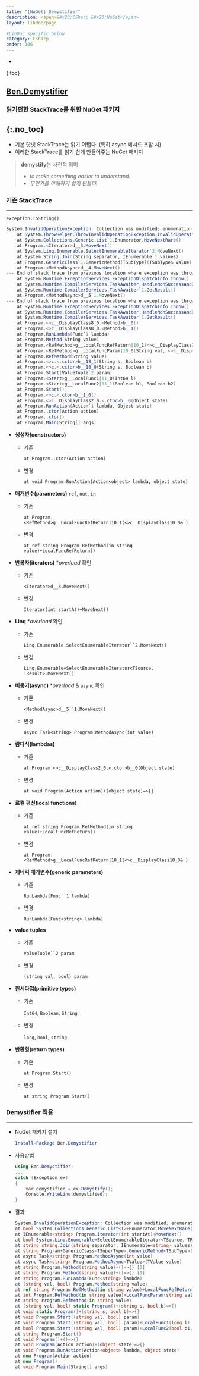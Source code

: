```yaml
---
title: "[NuGet] Demystifier"
description: <span>&#x23;CSharp &#x23;NuGet</span>
layout: libdoc/page

#LibDoc specific below
category: CSharp
order: 106
---
```

* 
{:toc}

## [Ben.Demystifier](https://github.com/benaadams/Ben.Demystifier)
### 읽기편한 StackTrace를 위한 NuGet 패키지
{:.no_toc}
---

* 기본 닷넷 StackTrace는 읽기 어렵다. (특히 async 메서드 포함 시)
* 이러한 StackTrace를 읽기 쉽게 만들어주는 NuGet 패키지
> **demystify**는 사전적 의미
> * *to make something easier to understand.*
> * *무언가를 이해하기 쉽게 만들다.*


### 기존 StackTrace
---
`exception.ToString()`

```csharp
System.InvalidOperationException: Collection was modified; enumeration operation may not execute.
    at System.ThrowHelper.ThrowInvalidOperationException_InvalidOperation_EnumFailedVersion() // ? low value
    at System.Collections.Generic.List`1.Enumerator.MoveNextRare()                         
    at Program.<Iterator>d__3.MoveNext()                                                   // which enumerator?
    at System.Linq.Enumerable.SelectEnumerableIterator`2.MoveNext()                        // which enumerator?
    at System.String.Join(String separator, IEnumerable`1 values)                          
    at Program.GenericClass`1.GenericMethod[TSubType](TSubType& value)                     
    at Program.<MethodAsync>d__4.MoveNext()                                                // which async overload?
--- End of stack trace from previous location where exception was thrown ---              // ? no value
    at System.Runtime.ExceptionServices.ExceptionDispatchInfo.Throw()                      // ? no value
    at System.Runtime.CompilerServices.TaskAwaiter.HandleNonSuccessAndDebuggerNotification(Task task) // ? no value
    at System.Runtime.CompilerServices.TaskAwaiter`1.GetResult()                           // ? no value
    at Program.<MethodAsync>d__5`1.MoveNext()                                              // which async overload?
--- End of stack trace from previous location where exception was thrown ---              // ? no value
    at System.Runtime.ExceptionServices.ExceptionDispatchInfo.Throw()                      // ? no value
    at System.Runtime.CompilerServices.TaskAwaiter.HandleNonSuccessAndDebuggerNotification(Task task) // ? no value
    at System.Runtime.CompilerServices.TaskAwaiter`1.GetResult()                           // ? no value
    at Program.<>c__DisplayClass8_0.<Method>b__0()                                         //  ¯\_(ツ)_/¯
    at Program.<>c__DisplayClass8_0.<Method>b__1()                                         //  ¯\_(ツ)_/¯
    at Program.RunLambda(Func`1 lambda) 
    at Program.Method(String value)
    at Program.<RefMethod>g__LocalFuncRefReturn|10_1(<>c__DisplayClass10_0& )              // local function
    at Program.<RefMethod>g__LocalFuncParam|10_0(String val, <>c__DisplayClass10_0& )      // local function
    at Program.RefMethod(String value)
    at Program.<>c.<.cctor>b__18_1(String s, Boolean b)                                    //  ¯\_(ツ)_/¯
    at Program.<>c.<.cctor>b__18_0(String s, Boolean b)                                    //  ¯\_(ツ)_/¯
    at Program.Start(ValueTuple`2 param)                                                   // Tuple param?
    at Program.<Start>g__LocalFunc1|11_0(Int64 l)                                          // local function
    at Program.<Start>g__LocalFunc2|11_1(Boolean b1, Boolean b2)                           // local function
    at Program.Start()
    at Program.<>c.<.ctor>b__1_0()                                                         //  ¯\_(ツ)_/¯
    at Program.<>c__DisplayClass2_0.<.ctor>b__0(Object state)                              //  ¯\_(ツ)_/¯
    at Program.RunAction(Action`1 lambda, Object state)
    at Program..ctor(Action action)                                                        // constructor
    at Program..ctor()                                                                     // constructor
    at Program.Main(String[] args)
```


* **생성자(constructors)** 

    * 기존

        `at Program..ctor(Action action)`

    * 변경

        `at void Program.RunAction(Action<object> lambda, object state)`
    
* **매개변수(parameters)** `ref`, `out`, `in`

    * 기존

        `at Program.<RefMethod>g__LocalFuncRefReturn|10_1(<>c__DisplayClass10_0& )`

    * 변경

        `at ref string Program.RefMethod(in string value)+LocalFuncRefReturn()`
   
* **반복자(iterators)**  **overload* 확인

    * 기존

        `<Iterator>d__3.MoveNext()`

    * 변경

        `Iterator(int startAt)+MoveNext()`
    
* **Linq** **overload* 확인

    * 기존

        `Linq.Enumerable.SelectEnumerableIterator``2.MoveNext()`

    * 변경

        `Linq.Enumerable+SelectEnumerableIterator<TSource, TResult>.MoveNext()`

* **비동기(async)** **overload* & `async` 확인

    * 기존

        `<MethodAsync>d__5``1.MoveNext()` 

    * 변경

        `async Task<string> Program.MethodAsync(int value)`

* **람다식(lambdas)**
    * 기존

        `at Program.<>c__DisplayClass2_0.<.ctor>b__0(Object state)`
    
    * 변경

        `at void Program(Action action)+(object state)=>{}`

* **로컬 펑션(local functions)**
    * 기존

        `at ref string Program.RefMethod(in string value)+LocalFuncRefReturn()`
    
    * 변경

        `at Program.<RefMethod>g__LocalFuncRefReturn|10_1(<>c__DisplayClass10_0& )`

* **제네릭 매개변수(generic parameters)**
    * 기존

        `RunLambda(Func``1 lambda)`

    * 변경

        `RunLambda(Func<string> lambda)`

* **value tuples**
    * 기존

        `ValueTuple``2 param`

    * 변경

        `(string val, bool) param`

* **원시타입(primitive types)**
    * 기존

        `Int64`, `Boolean`, `String`

    * 변경

        `long`, `bool`, `string`

* **반환형(return types)**

    * 기존

        `at Program.Start()`

    * 변경

        `at string Program.Start()`


### Demystifier 적용
---
* NuGet 패키지 설치
    ```powershell
    Install-Package Ben.Demystifier
    ```

* 사용방법
    ```csharp
    using Ben.Demystifier;
    ...
    catch (Exception ex)
    {
        var demystified = ex.Demystify();
        Console.WriteLine(demystified);
    }
    ```

* 결과
    ```csharp
    System.InvalidOperationException: Collection was modified; enumeration operation may not execute.
   at bool System.Collections.Generic.List<T>+Enumerator.MoveNextRare()
   at IEnumerable<string> Program.Iterator(int startAt)+MoveNext()                       // Resolved enumerator
   at bool System.Linq.Enumerable+SelectEnumerableIterator<TSource, TResult>.MoveNext()  // Resolved enumerator
   at string string.Join(string separator, IEnumerable<string> values)                    
   at string Program+GenericClass<TSuperType>.GenericMethod<TSubType>(ref TSubType value) 
   at async Task<string> Program.MethodAsync(int value)                                  // Resolved async 
   at async Task<string> Program.MethodAsync<TValue>(TValue value)                       // Resolved async 
   at string Program.Method(string value)+()=>{} [0]                                     // lambda source + ordinal
   at string Program.Method(string value)+()=>{} [1]                                     // lambda source + ordinal 
   at string Program.RunLambda(Func<string> lambda)                                       
   at (string val, bool) Program.Method(string value)                                    // Tuple returning
   at ref string Program.RefMethod(in string value)+LocalFuncRefReturn()                 // ref return local func
   at int Program.RefMethod(in string value)+LocalFuncParam(string val)                  // local function
   at string Program.RefMethod(in string value)                                          // in param (readonly ref)    
   at (string val, bool) static Program()+(string s, bool b)=>{}                         // tuple return static lambda
   at void static Program()+(string s, bool b)=>{}                                       // void static lambda
   at void Program.Start((string val, bool) param)                                       // Resolved tuple param
   at void Program.Start((string val, bool) param)+LocalFunc1(long l)                    // void local function 
   at bool Program.Start((string val, bool) param)+LocalFunc2(bool b1, bool b2)          // bool return local function 
   at string Program.Start()                                                              
   at void Program()+()=>{}                                                              // ctor defined lambda  
   at void Program(Action action)+(object state)=>{}                                     // ctor defined lambda 
   at void Program.RunAction(Action<object> lambda, object state)                         
   at new Program(Action action)                                                         // constructor 
   at new Program()                                                                      // constructor 
   at void Program.Main(String[] args)                                                    
   ```


